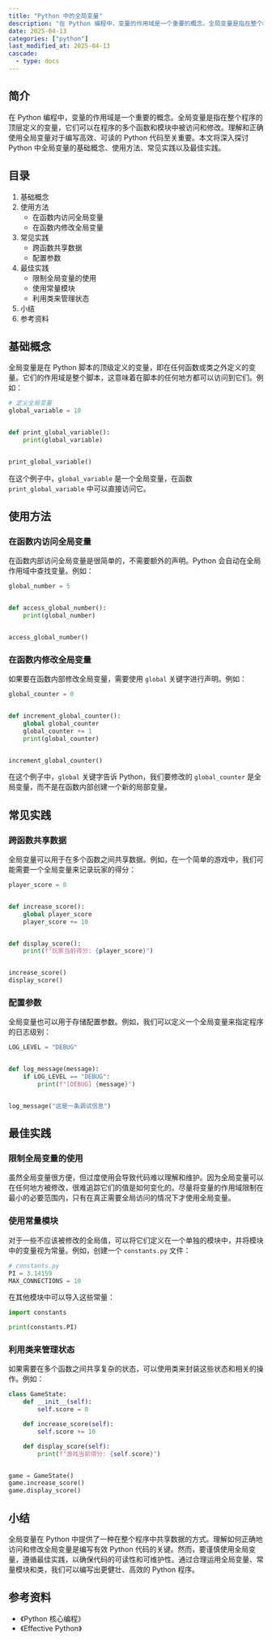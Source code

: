 ```yaml
---
title: "Python 中的全局变量"
description: "在 Python 编程中，变量的作用域是一个重要的概念。全局变量是指在整个程序的顶层定义的变量，它们可以在程序的多个函数和模块中被访问和修改。理解和正确使用全局变量对于编写高效、可读的 Python 代码至关重要。本文将深入探讨 Python 中全局变量的基础概念、使用方法、常见实践以及最佳实践。"
date: 2025-04-13
categories: ["python"]
last_modified_at: 2025-04-13
cascade:
  - type: docs
---
```



## 简介
在 Python 编程中，变量的作用域是一个重要的概念。全局变量是指在整个程序的顶层定义的变量，它们可以在程序的多个函数和模块中被访问和修改。理解和正确使用全局变量对于编写高效、可读的 Python 代码至关重要。本文将深入探讨 Python 中全局变量的基础概念、使用方法、常见实践以及最佳实践。

<!-- more -->
## 目录
1. 基础概念
2. 使用方法
    - 在函数内访问全局变量
    - 在函数内修改全局变量
3. 常见实践
    - 跨函数共享数据
    - 配置参数
4. 最佳实践
    - 限制全局变量的使用
    - 使用常量模块
    - 利用类来管理状态
5. 小结
6. 参考资料

## 基础概念
全局变量是在 Python 脚本的顶级定义的变量，即在任何函数或类之外定义的变量。它们的作用域是整个脚本，这意味着在脚本的任何地方都可以访问到它们。例如：

```python
# 定义全局变量
global_variable = 10


def print_global_variable():
    print(global_variable)


print_global_variable()
```

在这个例子中，`global_variable` 是一个全局变量，在函数 `print_global_variable` 中可以直接访问它。

## 使用方法

### 在函数内访问全局变量
在函数内部访问全局变量是很简单的，不需要额外的声明。Python 会自动在全局作用域中查找变量。例如：

```python
global_number = 5


def access_global_number():
    print(global_number)


access_global_number()
```

### 在函数内修改全局变量
如果要在函数内部修改全局变量，需要使用 `global` 关键字进行声明。例如：

```python
global_counter = 0


def increment_global_counter():
    global global_counter
    global_counter += 1
    print(global_counter)


increment_global_counter()
```

在这个例子中，`global` 关键字告诉 Python，我们要修改的 `global_counter` 是全局变量，而不是在函数内部创建一个新的局部变量。

## 常见实践

### 跨函数共享数据
全局变量可以用于在多个函数之间共享数据。例如，在一个简单的游戏中，我们可能需要一个全局变量来记录玩家的得分：

```python
player_score = 0


def increase_score():
    global player_score
    player_score += 10


def display_score():
    print(f"玩家当前得分: {player_score}")


increase_score()
display_score()
```

### 配置参数
全局变量也可以用于存储配置参数。例如，我们可以定义一个全局变量来指定程序的日志级别：

```python
LOG_LEVEL = "DEBUG"


def log_message(message):
    if LOG_LEVEL == "DEBUG":
        print(f"[DEBUG] {message}")


log_message("这是一条调试信息")
```

## 最佳实践

### 限制全局变量的使用
虽然全局变量很方便，但过度使用会导致代码难以理解和维护。因为全局变量可以在任何地方被修改，很难追踪它们的值是如何变化的。尽量将变量的作用域限制在最小的必要范围内，只有在真正需要全局访问的情况下才使用全局变量。

### 使用常量模块
对于一些不应该被修改的全局值，可以将它们定义在一个单独的模块中，并将模块中的变量视为常量。例如，创建一个 `constants.py` 文件：

```python
# constants.py
PI = 3.14159
MAX_CONNECTIONS = 10
```

在其他模块中可以导入这些常量：

```python
import constants

print(constants.PI)
```

### 利用类来管理状态
如果需要在多个函数之间共享复杂的状态，可以使用类来封装这些状态和相关的操作。例如：

```python
class GameState:
    def __init__(self):
        self.score = 0

    def increase_score(self):
        self.score += 10

    def display_score(self):
        print(f"游戏当前得分: {self.score}")


game = GameState()
game.increase_score()
game.display_score()
```

## 小结
全局变量在 Python 中提供了一种在整个程序中共享数据的方式。理解如何正确地访问和修改全局变量是编写有效 Python 代码的关键。然而，要谨慎使用全局变量，遵循最佳实践，以确保代码的可读性和可维护性。通过合理运用全局变量、常量模块和类，我们可以编写出更健壮、高效的 Python 程序。

## 参考资料
- 《Python 核心编程》
- 《Effective Python》